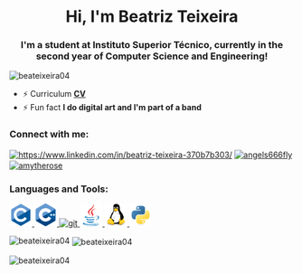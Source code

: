 <h1 align="center">Hi, I'm Beatriz Teixeira</h1>
<h3 align="center">I'm a student at Instituto Superior Técnico, currently in the second year of Computer Science and Engineering!</h3>

<p align="left"> <img src="https://komarev.com/ghpvc/?username=beateixeira04&label=Profile%20views&color=0e75b6&style=flat" alt="beateixeira04" /> </p>

- ⚡ Curriculum **[CV](https://drive.google.com/file/d/17Mk6-qmsj7YtO_2nMdvekPIddmTO8c8S/view?usp=sharing)**
- ⚡ Fun fact **I do digital art and I'm part of a band**

<h3 align="left">Connect with me:</h3>
<p align="left">
<a href="https://linkedin.com/in/https://www.linkedin.com/in/beatriz-teixeira-370b7b303/" target="blank"><img align="center" src="https://raw.githubusercontent.com/rahuldkjain/github-profile-readme-generator/master/src/images/icons/Social/linked-in-alt.svg" alt="https://www.linkedin.com/in/beatriz-teixeira-370b7b303/" height="30" width="40" /></a>
<a href="https://instagram.com/angels666fly" target="blank"><img align="center" src="https://raw.githubusercontent.com/rahuldkjain/github-profile-readme-generator/master/src/images/icons/Social/instagram.svg" alt="angels666fly" height="30" width="40" /></a>
<a href="https://discord.gg/amytherose" target="blank"><img align="center" src="https://raw.githubusercontent.com/rahuldkjain/github-profile-readme-generator/master/src/images/icons/Social/discord.svg" alt="amytherose" height="30" width="40" /></a>
</p>

<h3 align="left">Languages and Tools:</h3>
<p align="left"> <a href="https://www.cprogramming.com/" target="_blank" rel="noreferrer"> <img src="https://raw.githubusercontent.com/devicons/devicon/master/icons/c/c-original.svg" alt="c" width="40" height="40"/> </a> <a href="https://www.w3schools.com/cpp/" target="_blank" rel="noreferrer"> <img src="https://raw.githubusercontent.com/devicons/devicon/master/icons/cplusplus/cplusplus-original.svg" alt="cplusplus" width="40" height="40"/> </a> <a href="https://git-scm.com/" target="_blank" rel="noreferrer"> <img src="https://www.vectorlogo.zone/logos/git-scm/git-scm-icon.svg" alt="git" width="40" height="40"/> </a> <a href="https://www.java.com" target="_blank" rel="noreferrer"> <img src="https://raw.githubusercontent.com/devicons/devicon/master/icons/java/java-original.svg" alt="java" width="40" height="40"/> </a> <a href="https://www.linux.org/" target="_blank" rel="noreferrer"> <img src="https://raw.githubusercontent.com/devicons/devicon/master/icons/linux/linux-original.svg" alt="linux" width="40" height="40"/> </a> <a href="https://www.python.org" target="_blank" rel="noreferrer"> <img src="https://raw.githubusercontent.com/devicons/devicon/master/icons/python/python-original.svg" alt="python" width="40" height="40"/> </a> </p>

<p><img align="left" src="https://github-readme-stats.vercel.app/api/top-langs?username=beateixeira04&show_icons=true&locale=en&layout=compact" alt="beateixeira04" /></p>

<p>&nbsp;<img align="center" src="https://github-readme-stats.vercel.app/api?username=beateixeira04&show_icons=true&locale=en" alt="beateixeira04" /></p>

<p><img align="center" src="https://github-readme-streak-stats.herokuapp.com/?user=beateixeira04&" alt="beateixeira04" /></p>
